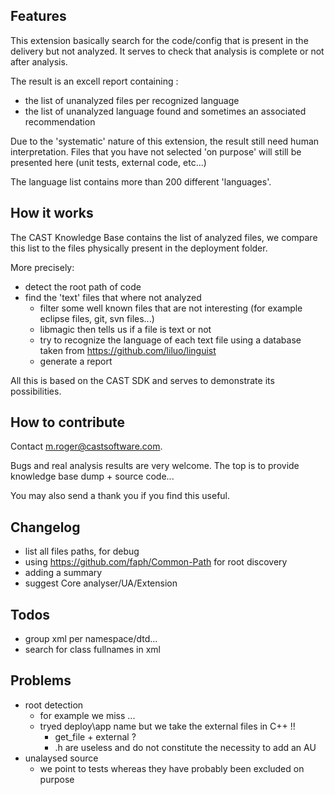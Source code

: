 Features
--------

This extension basically search for the code/config that is present in the delivery but not analyzed.
It serves to check that analysis is complete or not after analysis. 

The result is an excell report containing :
- the list of unanalyzed files per recognized language
- the list of unanalyzed language found and sometimes an associated recommendation

Due to the 'systematic' nature of this extension, the result still need human interpretation. 
Files that you have not selected 'on purpose' will still be presented here (unit tests, external code, etc...) 

The language list contains more than 200 different 'languages'.
 

How it works
------------

The CAST Knowledge Base contains the list of analyzed files, we compare this list to the files physically present in the deployment folder.

More precisely:

- detect the root path of code
- find the 'text' files that where not analyzed
  - filter some well known files that are not interesting (for example eclipse files, git, svn files...)
  - libmagic then tells us if a file is text or not
  - try to recognize the language of each text file using a database taken from https://github.com/liluo/linguist
  - generate a report 

All this is based on the CAST SDK and serves to demonstrate its possibilities.

How to contribute
-----------------

Contact m.roger@castsoftware.com.

Bugs and real analysis results are very welcome.
The top is to provide knowledge base dump + source code... 

You may also send a thank you if you find this useful.

Changelog
---------

- list all files paths, for debug  
- using https://github.com/faph/Common-Path for root discovery 
- adding a summary
- suggest Core analyser/UA/Extension

Todos
-----

- group xml per namespace/dtd...
- search for class fullnames in xml 

Problems
--------

- root detection
  - for example we miss ...
  - tryed deploy\app name but we take the external files in C++ !!
    - get_file + external ?
    - .h are useless and do not constitute the necessity to add an AU 
- unalaysed source
  - we point to tests whereas they have probably been excluded on purpose 